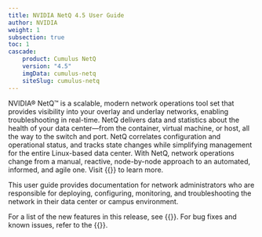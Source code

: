 ```yaml
---
title: NVIDIA NetQ 4.5 User Guide
author: NVIDIA
weight: 1
subsection: true
toc: 1
cascade:
    product: Cumulus NetQ
    version: "4.5"
    imgData: cumulus-netq
    siteSlug: cumulus-netq
---
```


NVIDIA® NetQ™ is a scalable, modern network operations tool set that provides visibility into your overlay and underlay networks, enabling troubleshooting in real-time. NetQ delivers data and statistics about the health of your data center—from the container, virtual machine, or host, all the way to the switch and port. NetQ correlates configuration and operational status, and tracks state changes while simplifying management for the entire Linux-based data center. With NetQ, network operations change from a manual, reactive, node-by-node approach to an automated, informed, and agile one. Visit {{<exlink url="https://www.nvidia.com/en-us/networking/ethernet-switching/netq/" text="Network Operations with NetQ">}} to learn more.

This user guide provides documentation for network administrators who are responsible for deploying, configuring, monitoring, and troubleshooting the network in their data center or campus environment.

For a list of the new features in this release, see {{<link title="What's New" text="What's New">}}. For bug fixes and known issues, refer to the {{<link title="NVIDIA NetQ 4.5 Release Notes" text="release notes">}}. 
